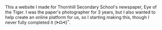 This a website I made for Thornhill Secondary School's newspaper, Eye of the Tiger. I was the paper's photographer for 3 years, but I also wanted to help create an online platform for us, so I starting making this, though I never fully completed it (ᗒᗣᗕ)՞.